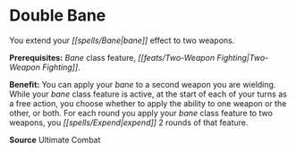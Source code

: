 ﻿---
cssclass: [feats]

---
# Double Bane

You extend your _[[spells/Bane|bane]]_ effect to two weapons.

**Prerequisites:** _Bane_ class feature, _[[feats/Two-Weapon Fighting|Two-Weapon Fighting]]_.

**Benefit:** You can apply your _bane_ to a second weapon you are wielding. While your _bane_ class feature is active, at the start of each of your turns as a free action, you choose whether to apply the ability to one weapon or the other, or both. For each round you apply your _bane_ class feature to two weapons, you _[[spells/Expend|expend]]_ 2 rounds of that feature.

**Source** Ultimate Combat